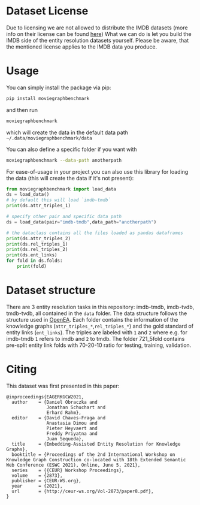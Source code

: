 # Dataset License
Due to licensing we are not allowed to distribute the IMDB datasets (more info on their license can be found [here](https://help.imdb.com/article/imdb/general-information/can-i-use-imdb-data-in-my-software/G5JTRESSHJBBHTGX?pf_rd_m=A2FGELUUNOQJNL&pf_rd_p=3aefe545-f8d3-4562-976a-e5eb47d1bb18&pf_rd_r=2TNAA9FRS3TJWM3AEQ2X&pf_rd_s=center-1&pf_rd_t=60601&pf_rd_i=interfaces&ref_=fea_mn_lk1#))
What we can do is let you build the IMDB side of the entity resolution datasets yourself. Please be aware, that the mentioned license applies to the IMDB data you produce.

# Usage
You can simply install the package via pip:
```bash
pip install moviegraphbenchmark
```
and then run
```bash
moviegraphbenchmark
```
which will create the data in the default data path `~/.data/moviegraphbenchmark/data`

You can also define a specific folder if you want with
```bash
moviegraphbenchmark --data-path anotherpath
```

For ease-of-usage in your project you can also use this library for loading the data (this will create the data if it's not present):

```python
from moviegraphbenchmark import load_data
ds = load_data()
# by default this will load `imdb-tmdb`
print(ds.attr_triples_1)

# specify other pair and specific data path
ds = load_data(pair="imdb-tmdb",data_path="anotherpath")

# the dataclass contains all the files loaded as pandas dataframes
print(ds.attr_triples_2)
print(ds.rel_triples_1)
print(ds.rel_triples_2)
print(ds.ent_links)
for fold in ds.folds:
    print(fold)
```

# Dataset structure
There are 3 entity resolution tasks in this repository: imdb-tmdb, imdb-tvdb, tmdb-tvdb, all contained in the `data` folder. 
The data structure follows the structure used in [OpenEA](https://github.com/nju-websoft/OpenEA).
Each folder contains the information of the knowledge graphs (`attr_triples_*`,`rel_triples_*`) and the gold standard of entity links (`ent_links`). The triples are labeled with `1` and `2` where e.g. for imdb-tmdb `1` refers to imdb and `2` to tmdb. The folder 721_5fold contains pre-split entity link folds with 70-20-10 ratio for testing, training, validation.

# Citing
This dataset was first presented in this paper:
```
@inproceedings{EAGERKGCW2021,
  author    = {Daniel Obraczka and
               Jonathan Schuchart and
               Erhard Rahm},
  editor    = {David Chaves-Fraga and
               Anastasia Dimou and
               Pieter Heyvaert and
               Freddy Priyatna and
               Juan Sequeda},
  title     = {Embedding-Assisted Entity Resolution for Knowledge Graphs},
  booktitle = {Proceedings of the 2nd International Workshop on Knowledge Graph Construction co-located with 18th Extended Semantic Web Conference (ESWC 2021), Online, June 5, 2021},
  series    = {{CEUR} Workshop Proceedings},
  volume    = {2873},
  publisher = {CEUR-WS.org},
  year      = {2021},
  url       = {http://ceur-ws.org/Vol-2873/paper8.pdf},
}
```
